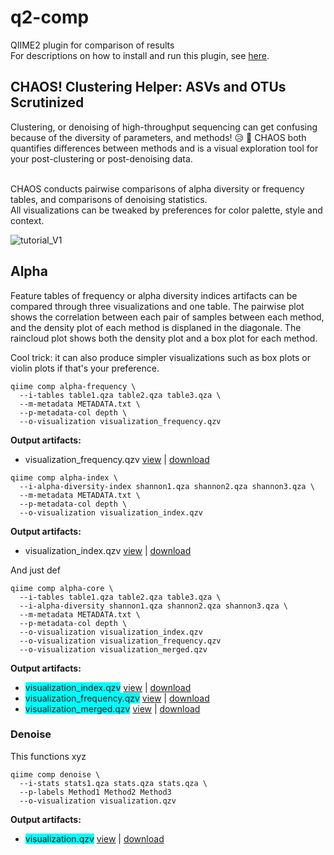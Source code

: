 # q2-comp

QIIME2 plugin for comparison of results <br>
For descriptions on how to install and run this plugin, see  <a href="https://github.com/dianahaider/q2-comp/wiki">here</a>.

## CHAOS! Clustering Helper: ASVs and OTUs Scrutinized

<p>Clustering, or denoising of high-throughput sequencing can get confusing because of the diversity of parameters, and methods! &#128549; &#129327; CHAOS both quantifies differences between methods and is a visual exploration tool for your post-clustering or post-denoising data.</p>
<br>
CHAOS conducts pairwise comparisons of alpha diversity or frequency tables, and comparisons of denoising statistics.
<br>
All visualizations can be tweaked by preferences for color palette, style and context.

![tutorial_V1](https://github.com/dianahaider/q2-comp/blob/master/tutorial/tutorial_v1.svg)

## Alpha

Feature tables of frequency or alpha diversity indices artifacts can be compared through three visualizations and one table. The pairwise plot shows the correlation between each pair of samples between each method, and the density plot of each method is displaned in the diagonale. The raincloud plot shows both the density plot and a box plot for each method.

Cool trick: it can also produce simpler visualizations such as box plots or violin plots if that's your preference.

```
qiime comp alpha-frequency \
  --i-tables table1.qza table2.qza table3.qza \
  --m-metadata METADATA.txt \
  --p-metadata-col depth \
  --o-visualization visualization_frequency.qzv
```
<b>Output artifacts:</b>
<p>
  <ul>
    <li> visualization_frequency.qzv <a href="https://github.com/dianahaider/q2-comp/wiki">view</a> | <a href="https://github.com/dianahaider/q2-comp/wiki">download</a>
    </li>
  </ul>
</p>





```
qiime comp alpha-index \
  --i-alpha-diversity-index shannon1.qza shannon2.qza shannon3.qza \
  --m-metadata METADATA.txt \
  --p-metadata-col depth \
  --o-visualization visualization_index.qzv
```
<b>Output artifacts:</b>
<ul>
  <li>visualization_index.qzv <a href="https://github.com/dianahaider/q2-comp/wiki">view</a> | <a href="https://github.com/dianahaider/q2-comp/wiki">download</a>
</ul>

And just def

```
qiime comp alpha-core \
  --i-tables table1.qza table2.qza table3.qza \
  --i-alpha-diversity shannon1.qza shannon2.qza shannon3.qza \
  --m-metadata METADATA.txt \
  --p-metadata-col depth \
  --o-visualization visualization_index.qzv
  --o-visualization visualization_frequency.qzv
  --o-visualization visualization_merged.qzv

```

<b>Output artifacts:</b>
<ul>
  <li> <span style="background-color:#00FEFE">visualization_index.qzv</span> <a href="https://github.com/dianahaider/q2-comp/wiki">view</a> | <a href="https://github.com/dianahaider/q2-comp/wiki">download</a> </li>
  <li><span style="background-color:#00FEFE">visualization_frequency.qzv</span> <a href="https://github.com/dianahaider/q2-comp/wiki">view</a> | <a href="https://github.com/dianahaider/q2-comp/wiki">download</a></li>
  <li><span style="background-color:#00FEFE">visualization_merged.qzv</span> <a href="https://github.com/dianahaider/q2-comp/wiki">view</a> | <a href="https://github.com/dianahaider/q2-comp/wiki">download</a></li>
</ul>

### Denoise

This functions xyz

```
qiime comp denoise \
  --i-stats stats1.qza stats.qza stats.qza \
  --p-labels Method1 Method2 Method3
  --o-visualization visualization.qzv
```
<b>Output artifacts:</b>
<ul>
  <li> <span style="background-color:#00FEFE">visualization.qzv</span> <a href="https://github.com/dianahaider/q2-comp/wiki">view</a> | <a href="https://github.com/dianahaider/q2-comp/wiki">download</a> </li>
</ul>
